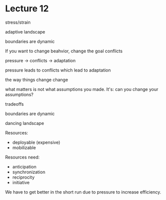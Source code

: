 # Lecture 12

stress/strain

adaptive landscape

boundaries are dynamic


If you want to change beahvior, change the goal conflicts

pressure → conflicts → adaptation

pressure leads to conflicts which lead to adaptation

the way things change change

what matters is not what assumptions you made. It's: can you change your assumptions?

tradeoffs

boundaries are dynamic

dancing landscape

Resources:
* deployable (expensive)
* mobilizable


Resources need:
* anticipation
* synchronization
* reciprocity
* initiative

We have to get better in the short run due to pressure to increase efficiency.


